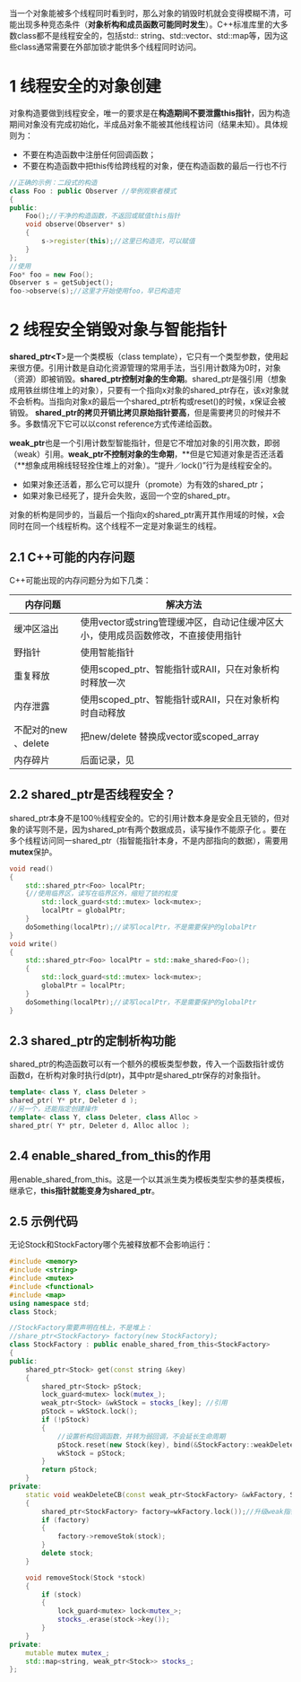 当一个对象能被多个线程同时看到时，那么对象的销毁时机就会变得模糊不清，可能出现多种竞态条件（**对象析构和成员函数可能同时发生**）。C++标准库里的大多数class都不是线程安全的，包括std:: string、std::vector、std::map等，因为这些class通常需要在外部加锁才能供多个线程同时访问。

# 1 线程安全的对象创建
对象构造要做到线程安全，唯一的要求是在**构造期间不要泄露****this****指针**，因为构造期间对象没有完成初始化，半成品对象不能被其他线程访问（结果未知）。具体规则为：

- 不要在构造函数中注册任何回调函数；
- 不要在构造函数中把this传给跨线程的对象，便在构造函数的最后一行也不行
```cpp
//正确的示例：二段式的构造
class Foo : public Observer //举例观察者模式
{
public:
	Foo();//干净的构造函数，不返回或赋值this指针    
	void observe(Observer* s)
    {
        s->register(this);//这里已构造完，可以赋值
    }
};
//使用
Foo* foo = new Foo();
Observer s = getSubject();
foo->observe(s);//这里才开始使用foo，早已构造完
```

# 2 线程安全销毁对象与智能指针
**shared_ptr<T**>是一个类模板（class template），它只有一个类型参数，使用起来很方便。引用计数是自动化资源管理的常用手法，当引用计数降为0时，对象（资源）即被销毁。**shared_ptr控制对象的生命期**。shared_ptr是强引用（想象成用铁丝绑住堆上的对象），只要有一个指向x对象的shared_ptr存在，该x对象就不会析构。当指向对象x的最后一个shared_ptr析构或reset()的时候，x保证会被销毁。 **shared_ptr的拷贝开销比拷贝原始指针要高**，但是需要拷贝的时候并不多。多数情况下它可以以const reference方式传递给函数。

**weak_ptr**也是一个引用计数型智能指针，但是它不增加对象的引用次数，即弱（weak）引用。**weak_ptr不控制对象的生命期**，**但是它知道对象是否还活着（**想象成用棉线轻轻拴住堆上的对象）。“提升／lock()”行为是线程安全的。

- 如果对象还活着，那么它可以提升（promote）为有效的shared_ptr；
- 如果对象已经死了，提升会失败，返回一个空的shared_ptr。


对象的析构是同步的，当最后一个指向x的shared_ptr离开其作用域的时候，x会同时在同一个线程析构。这个线程不一定是对象诞生的线程。

## 2.1 C++可能的内存问题
C++可能出现的内存问题分为如下几类：

| **内存问题** | **解决方法** |
| --- | --- |
| 缓冲区溢出 | 使用vector或string管理缓冲区，自动记住缓冲区大小，使用成员函数修改，不直接使用指针 |
| 野指针 | 使用智能指针 |
| 重复释放 | 使用scoped_ptr、智能指针或RAII，只在对象析构时释放一次 |
| 内存泄露 | 使用scoped_ptr、智能指针或RAII，只在对象析构时自动释放 |
| 不配对的new 、delete | 把new/delete 替换成vector或scoped_array |
| 内存碎片 | 后面记录，见 |


## 2.2 shared_ptr是否线程安全？
shared_ptr本身不是100％线程安全的。它的引用计数本身是安全且无锁的，但对象的读写则不是，因为shared_ptr有两个数据成员，读写操作不能原子化 。要在多个线程访问同一shared_ptr（指智能指针本身，不是内部指向的数据），需要用**mutex**保护。
```cpp
void read()
{
    std::shared_ptr<Foo> localPtr;
    {//使用临界区，读写在临界区外，缩短了锁的粒度
        std::lock_guard<std::mutex> lock<mutex>;
        localPtr = globalPtr;
    }
    doSomething(localPtr);//读写localPtr，不是需要保护的globalPtr
}
void write()
{
    std::shared_ptr<Foo> localPtr = std::make_shared<Foo>();
    {
        std::lock_guard<std::mutex> lock<mutex>;
        globalPtr = localPtr;
    }
    doSomething(localPtr);//读写localPtr，不是需要保护的globalPtr
}
```

## 2.3 shared_ptr的定制析构功能
shared_ptr的构造函数可以有一个额外的模板类型参数，传入一个函数指针或仿函数d，在析构对象时执行d(ptr)，其中ptr是shared_ptr保存的对象指针。
```cpp
template< class Y, class Deleter >
shared_ptr( Y* ptr, Deleter d );
//另一个，还能指定创建操作
template< class Y, class Deleter, class Alloc >
shared_ptr( Y* ptr, Deleter d, Alloc alloc );
```

## 2.4 enable_shared_from_this的作用
用enable_shared_from_this。这是一个以其派生类为模板类型实参的基类模板，继承它，**this指针就能变身为shared_ptr**。

## 2.5 示例代码
无论Stock和StockFactory哪个先被释放都不会影响运行：
```cpp
#include <memory>
#include <string>
#include <mutex>
#include <functional>
#include <map>
using namespace std;
class Stock;

//StockFactory需要声明在栈上，不是堆上：
//share_ptr<StockFactory> factory(new StockFactory);
class StockFactory : public enable_shared_from_this<StockFactory>
{
public:
    shared_ptr<Stock> get(const string &key)
    {
        shared_ptr<Stock> pStock;
        lock_guard<mutex> lock(mutex_);
        weak_ptr<Stock> &wkStock = stocks_[key]; //引用
        pStock = wkStock.lock();
        if (!pStock)
        {
            //设置析构回调函数，并转为弱回调，不会延长生命周期
            pStock.reset(new Stock(key), bind(&StockFactory::weakDeleteCB, weak_ptr<StockFactory>(shared_from_this()), -1));
            wkStock = pStock;
        }
        return pStock;
    }
private:
    static void weakDeleteCB(const weak_ptr<StockFactory> &wkFactory, Stock *stock)
    {
        shared_ptr<StockFactory> factory=wkFactory.lock());//升级weak指针
        if (factory)
        {
            factory->removeStok(stock);
        }
        delete stock;
    }

    void removeStock(Stock *stock)
    {
        if (stock)
        {
            lock_guard<mutex> lock<mutex_>;
            stocks_.erase(stock->key());
        }
    }
private:
    mutable mutex mutex_;
    std::map<string, weak_ptr<Stock>> stocks_;
};
```


